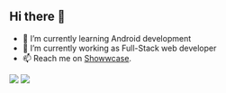 ## Hi there 👋

<!--
**Mominsami07/Mominsami07** is a ✨ _special_ ✨ repository because its `README.md` (this file) appears on your GitHub profile.

Here are some ideas to get you started:

- 🔭 I’m currently working on ...
- 🌱 I’m currently learning Android development
- 👯 I’m looking to collaborate on ...
- 🤔 I’m looking for help with ...
- 💬 Ask me about ...
- 📫 How to reach me: ...
- 😄 Pronouns: ...
- ⚡ Fun fact: ...
-->

- 🌱 I’m currently learning Android development
- 🔭 I’m currently working as Full-Stack web developer
- 📫 Reach me on [Showwcase](https://momin07.showwcase.com/).

<img src="https://github-readme-stats.vercel.app/api?username=mominsami07&theme=tokyonight&show_icons=true" />
<img src="https://github-readme-stats.vercel.app/api/top-langs/?username=Mominsami07&theme=tokyonight" />
